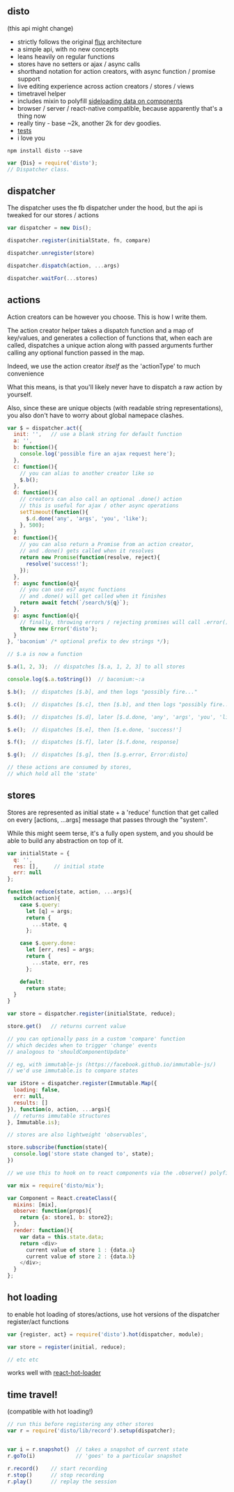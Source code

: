 disto
---

(this api might change)

- strictly follows the original [flux](http://facebook.github.io/flux) architecture
- a simple api, with no new concepts
- leans heavily on regular functions
- stores have no setters or ajax / async calls
- shorthand notation for action creators, with async function / promise support
- live editing experience across action creators / stores / views
- timetravel helper
- includes mixin to polyfill [sideloading data on components](https://github.com/facebook/react/issues/3398)
- browser / server / react-native compatible, because apparently that's a thing now
- really tiny - base ~2k, another 2k for dev goodies.
- [tests](https://github.com/threepointone/disto/blob/master/test/index.js)
- i love you

`npm install disto --save`

```js
var {Dis} = require('disto');
// Dispatcher class.
```

dispatcher
---

The dispatcher uses the fb dispatcher under the hood,
but the api is tweaked for our stores / actions

```js
var dispatcher = new Dis();

dispatcher.register(initialState, fn, compare)

dispatcher.unregister(store)

dispatcher.dispatch(action, ...args)

dispatcher.waitFor(...stores)
```

actions
---

Action creators can be however you choose. This is how I write them.

The action creator helper takes a dispatch function and a map of key/values,
and generates a collection of functions that, when each are called,
dispatches a unique action along with passed arguments
further calling any optional function passed in the map.

Indeed, we use the action creator *itself* as the 'actionType'
to much convenience

What this means, is that you'll likely
never have to dispatch a raw action by yourself.

Also, since these are unique objects (with readable string representations),
you also don't have to worry about global namepace clashes.

```js
var $ = dispatcher.act({
  init: '',   // use a blank string for default function
  a: '',
  b: function(){
    console.log('possible fire an ajax request here');
  },
  c: function(){
    // you can alias to another creator like so
    $.b();
  },
  d: function(){
    // creators can also call an optional .done() action
    // this is useful for ajax / other async operations
    setTimeout(function(){
      $.d.done('any', 'args', 'you', 'like');
    }, 500);
  }
  e: function(){
    // you can also return a Promise from an action creator,
    // and .done() gets called when it resolves
    return new Promise(function(resolve, reject){
      resolve('success!');
    });
  },
  f: async function(q){
    // you can use es7 async functions
    // and .done() will get called when it finishes
    return await fetch(`/search/${q}`);
  },
  g: async function(q){
    // finally, throwing errors / rejecting promises will call .error()
    throw new Error('disto');
  }
}, 'baconium' /* optional prefix to dev strings */);

// $.a is now a function

$.a(1, 2, 3);  // dispatches [$.a, 1, 2, 3] to all stores

console.log($.a.toString())  // baconium:~:a

$.b();  // dispatches [$.b], and then logs "possibly fire..."

$.c();  // dispatches [$.c], then [$.b], and then logs "possibly fire..."

$.d();  // dispatches [$.d], later [$.d.done, 'any', 'args', 'you', 'like']

$.e();  // dispatches [$.e], then [$.e.done, 'success!']

$.f();  // dispatches [$.f], later [$.f.done, response]

$.g();  // dispatches [$.g], then [$.g.error, Error:disto]

// these actions are consumed by stores,
// which hold all the 'state'
```

stores
---

Stores are represented as initial state + a 'reduce' function
that get called on every [actions, ...args] message
that passes through the "system".

While this might seem terse, it's a fully open system,
and you should be able to build any abstraction on top of it.

```js
var initialState = {
  q: '',
  res: [],     // initial state
  err: null
};

function reduce(state, action, ...args){
  switch(action){
    case $.query:
      let [q] = args;
      return {
        ...state, q
      };

    case $.query.done:
      let [err, res] = args;
      return {
        ...state, err, res
      };

    default:
      return state;
  }
}

var store = dispatcher.register(initialState, reduce);

store.get()   // returns current value

// you can optionally pass in a custom 'compare' function
// which decides when to trigger 'change' events
// analogous to 'shouldComponentUpdate'

// eg, with immutable-js (https://facebook.github.io/immutable-js/)
// we'd use immutable.is to compare states

var iStore = dispatcher.register(Immutable.Map({
  loading: false,
  err: null,
  results: []
}), function(o, action, ...args){
  // returns immutable structures
}, Immutable.is);

// stores are also lightweight 'observables',

store.subscribe(function(state){
  console.log('store state changed to', state);
})

// we use this to hook on to react components via the .observe() polyfill

var mix = require('disto/mix');

var Component = React.createClass({
  mixins: [mix],
  observe: function(props){
    return {a: store1, b: store2};
  },
  render: function(){
    var data = this.state.data;
    return <div>
      current value of store 1 : {data.a}
      current value of store 2 : {data.b}
    </div>;
  }
};

```

hot loading
---

to enable hot loading of stores/actions, use hot versions of the dispatcher register/act functions
```js
var {register, act} = require('disto').hot(dispatcher, module);

var store = register(initial, reduce);

// etc etc
```

works well with [react-hot-loader](https://github.com/gaearon/react-hot-loader/)

time travel!
---

(compatible with hot loading!)

```js
// run this before registering any other stores
var r = require('disto/lib/record').setup(dispatcher);


var i = r.snapshot()  // takes a snapshot of current state
r.goTo(i)             // 'goes' to a particular snapshot

r.record()    // start recording
r.stop()      // stop recording
r.play()      // replay the session

```
